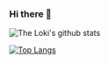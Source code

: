 ### Hi there 👋

![The Loki's github stats](https://github-readme-stats.vercel.app/api?username=the-loki&theme=vue&show_icons=true)

[![Top Langs](https://github-readme-stats.vercel.app/api/top-langs/?username=the-loki&layout=compact&theme=vue)](https://github.com/flamywhale/github-readme-stats)


<!--
**flamywhale/flamywhale** is a ✨ _special_ ✨ repository because its `README.md` (this file) appears on your GitHub profile.

Here are some ideas to get you started:

- 🔭 I’m currently working on ...
- 🌱 I’m currently learning ...
- 👯 I’m looking to collaborate on ...
- 🤔 I’m looking for help with ...
- 💬 Ask me about ...
- 📫 How to reach me: ...
- 😄 Pronouns: ...
- ⚡ Fun fact: ...
-->
